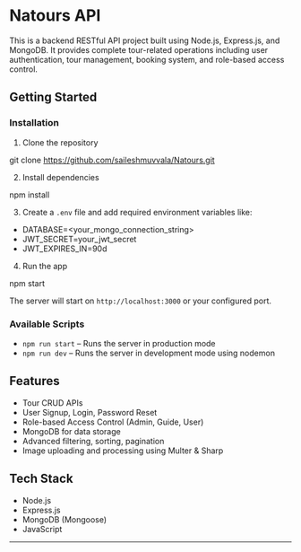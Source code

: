 # Natours API

This is a backend RESTful API project built using Node.js, Express.js, and MongoDB. It provides complete tour-related operations including user authentication, tour management, booking system, and role-based access control.

## Getting Started

### Installation

1. Clone the repository

git clone https://github.com/saileshmuvvala/Natours.git

2. Install dependencies  

npm install


3. Create a `.env` file and add required environment variables like:

- DATABASE=<your_mongo_connection_string>
- JWT_SECRET=your_jwt_secret
- JWT_EXPIRES_IN=90d


4. Run the app  

npm start


The server will start on `http://localhost:3000` or your configured port.

### Available Scripts

- `npm run start` – Runs the server in production mode  
- `npm run dev` – Runs the server in development mode using nodemon

## Features

- Tour CRUD APIs  
- User Signup, Login, Password Reset  
- Role-based Access Control (Admin, Guide, User)  
- MongoDB for data storage  
- Advanced filtering, sorting, pagination  
- Image uploading and processing using Multer & Sharp  

## Tech Stack

- Node.js  
- Express.js  
- MongoDB (Mongoose)  
- JavaScript  

---

